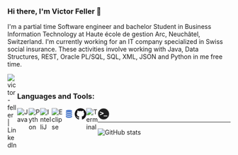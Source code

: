 <!--
**VictorFeller/VictorFeller** is a ✨ _special_ ✨ repository because its `README.md` (this file) appears on your GitHub profile.

Here are some ideas to get you started:

- 🔭 I’m currently working on ...
- 🌱 I’m currently learning ...
- 👯 I’m looking to collaborate on ...
- 🤔 I’m looking for help with ...
- 💬 Ask me about ...
- 📫 How to reach me: ...
- 😄 Pronouns: ...
- ⚡ Fun fact: ...
-->

### Hi there, I'm Victor Feller 👋

I'm a partial time Software engineer and bachelor Student in Business Information Technology at Haute école de gestion Arc, Neuchâtel, Switzerland.
I'm currently working for an IT company specialized in Swiss social insurance. These activities involve working with Java, Data Structures, REST, Oracle PL/SQL, SQL, XML, JSON and Python in me free time.

<!-----
### Connect with me:-->
[<img align="left" alt="victor-feller | LinkedIn" width="22px" src="https://content.linkedin.com/content/dam/me/business/en-us/amp/brand-site/v2/bg/LI-Bug.svg.original.svg" title="LinkedIn" />][linkedin]

<br />

<!-- --- -->

### Languages and Tools:

<img align="left" alt="Java" width="26px" src="https://qph.fs.quoracdn.net/main-qimg-1faf0791eafd8d9fdbe24cabfec303ca" title="Java" />
<img align="left" alt="Python" width="26px" src="https://upload.wikimedia.org/wikipedia/commons/thumb/c/c3/Python-logo-notext.svg/110px-Python-logo-notext.svg.png" title="Python" />
<img align="left" alt="IntelliJ" width="26px" src="https://upload.wikimedia.org/wikipedia/commons/thumb/9/9c/IntelliJ_IDEA_Icon.svg/512px-IntelliJ_IDEA_Icon.svg.png"  title="IntelliJ"/>
<img align="left" alt="Eclipse" width="26px" src="https://www.vhv.rs/dpng/d/467-4674806_eclipse-hd-png-download.png" title="Eclipse" />
<img align="left" alt="SQL" width="26px" src="https://raw.githubusercontent.com/github/explore/80688e429a7d4ef2fca1e82350fe8e3517d3494d/topics/sql/sql.png" title="SQL" />
<img align="left" alt="GitHub" width="26px" src="https://raw.githubusercontent.com/github/explore/78df643247d429f6cc873026c0622819ad797942/topics/github/github.png" title="GitHub" />
<img align="left" alt="Terminal" width="26px" src="https://upload.wikimedia.org/wikipedia/commons/thumb/6/64/Android_logo_2019_%28stacked%29.svg/langfr-96px-Android_logo_2019_%28stacked%29.svg.png" title="Android" />
<img align="left" alt="Terminal" width="26px" src="https://raw.githubusercontent.com/github/explore/80688e429a7d4ef2fca1e82350fe8e3517d3494d/topics/terminal/terminal.png" title="Terminal" />

<br />

---

![GitHub stats](https://github-readme-stats.vercel.app/api?username=VictorFeller&show_icons=true)


[linkedin]: https://www.linkedin.com/in/victor-feller
<!--[website]: https://VFeller.com
[twitter]: https://twitter.com/codeSTACKr
[youtube]: https://youtube.com/codeSTACKr
[instagram]: https://instagram.com/codeSTACKr-->
